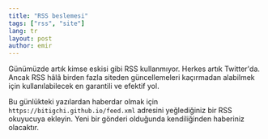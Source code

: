 ```yaml
---
title: "RSS beslemesi"
tags: ["rss", "site"]
lang: tr
layout: post
author: emir
---
```

Günümüzde artık kimse eskisi gibi RSS kullanmıyor. Herkes artık Twitter'da. Ancak RSS hâlâ birden fazla siteden güncellemeleri kaçırmadan alabilmek için kullanılabilecek en garantili ve efektif yol.

Bu günlükteki yazılardan haberdar olmak için `https://bitigchi.github.io/feed.xml` adresini yeğlediğiniz bir RSS okuyucuya ekleyin. Yeni bir gönderi olduğunda kendiliğinden haberiniz olacaktır.
